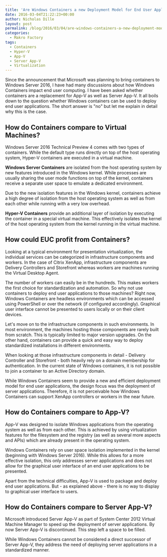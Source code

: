 ```yaml
---
title: 'Are Windows Containers a new Deployment Model for End User Applications?'
date: 2016-03-04T21:22:23+00:00
author: Nicholas Dille
layout: post
permalink: /blog/2016/03/04/are-windows-containers-a-new-deployment-model-for-end-user-applications/
categories:
  - Makro Factory
tags:
  - Containers
  - Hyper-V
  - App-V
  - Server App-V
  - Virtualization
---
```

Since the announcement that Microsoft was planning to bring containers to Windows Server 2016, I have had many discussions about how Windows Containers impact end user computing. I have been asked whether containers are a replacement for App-V as well as Server App-V. It all boils down to the question whether Windows containers can be used to deploy end user applications. The short answer is "no" but let me explain in detail why this is the case.

<!--more-->

## How do Containers compare to Virtual Machines?

Windows Server 2016 Technical Preview 4 comes with two types of containers. While the default type runs directly on top of the host operating system, Hyper-V containers are executed in a virtual machine.

**Windows Server Containers** are isolated from the host operating system by new features introduced in the Windows kernel. While processes are usually sharing the user mode functions on top of the kernel, containers receive a separate user space to emulate a dedicated environment.

Due to the new isolation features in the Windows kernel, containers achieve a high degree of isolation from the host operating system as well as from each other while running with a very low overhead.

**Hyper-V Containers** provide an additional layer of isolation by executing the container in a special virtual machine. This effectively isolates the kernel of the host operating system from the kernel running in the virtual machine.

## How could EUC profit from Containers?

Looking at a typical environment for presentation virtualization, the individual services can be categorized in infrastructure components and workers. In the case of Citrix XenApp, infrastructure components are Delivery Controllers and Storefront whereas workers are machines running the Virtual Desktop Agent.

The number of workers can easily be in the hundreds. This makes workers the first choice for standardization and automation. So why not use containers to deploy end user applications to those machines? Right now, Windows Containers are headless environments which can be accessed using PowerShell or over the network (if configured accordingly). Graphical user interface cannot be presented to users locally or on their client devices.

Let's move on to the infrastructure components in such environments. In most environment, the machines hosting those components are rarely built from scratch. This is typically limited to major version upgrades. On the other hand, containers can provide a quick and easy way to deploy standardized installations in different environments.

When looking at those infrastructure components in detail - Delivery Controller and Storefront - both heavily rely on a domain membership for authentication. In the current state of Windows containers, it is not possible to join a container to an Active Directory domain.

While Windows Containers seem to provide a new and efficient deployment model for end user applications, the design focus was the deployment of server applications. Therefore, it is not perceivable how Windows Containers can support XenApp controllers or workers in the near future.

## How do Containers compare to App-V?

App-V was designed to isolate Windows applications from the operating system as well as from each other. This is achieved by using virtualization features for the filesystem and the registry (as well as several more aspects and APIs) which are already present in the operating system.

Windows Containers rely on user space isolation implemented in the kernel (beginning with Windows Server 2016). While this allows for a more effective isolation, this only addresses server applications and does not allow for the graphical user interface of an end user applications to be presented.

Apart from the technical difficulties, App-V is used to package and deploy end user applications. But - as explained above - there is no way to display to graphical user interface to users.

## How do Containers compare to Server App-V?

Microsoft introduced Server App-V as part of System Center 2012 Virtual Machine Manager to speed up the deployment of server applications. By now Server App-V is discontinued. This step left a space to be filled.

While Windows Containers cannot be considered a direct successor of Server App-V, they address the need of deploying server applications in a standardized manner.